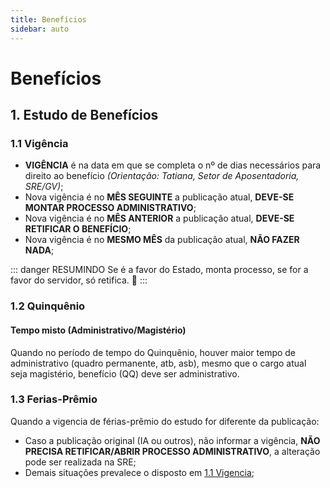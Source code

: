 ```yaml
---
title: Benefícios
sidebar: auto
---
```


# Benefícios


## 1. Estudo de Benefícios

### 1.1 Vigência
+ **VIGÊNCIA** é na data em que se completa o nº de dias necessários para direito ao benefício *(Orientação: Tatiana, Setor de Aposentadoria, SRE/GV)*;
+ Nova vigência é no **MÊS SEGUINTE** a publicação atual, **DEVE-SE MONTAR PROCESSO ADMINISTRATIVO**;
+ Nova vigência é no **MÊS ANTERIOR** a publicação atual, **DEVE-SE RETIFICAR O BENEFÍCIO**;
+ Nova vigência é no **MESMO MÊS** da publicação atual, **NÃO FAZER NADA**;

::: danger RESUMINDO
Se é a favor do Estado, monta processo, se for a favor do servidor, só retifica. :triumph:
:::  

### 1.2 Quinquênio

#### Tempo misto (Administrativo/Magistério)
Quando no período de tempo do Quinquênio, houver maior tempo de administrativo (quadro permanente, atb, asb), mesmo que o cargo atual seja magistério, benefício (QQ) deve ser administrativo.

### 1.3 Ferias-Prêmio
Quando a vigencia de férias-prêmio do estudo for diferente da publicação:
+ Caso a publicação original (IA ou outros), não informar a vigência, **NÃO PRECISA RETIFICAR/ABRIR PROCESSO ADMINISTRATIVO**, a alteração pode ser realizada na SRE;
+ Demais situações prevalece o disposto em [1.1 Vigencia]('/rotas/beneficio/itens/beneficio.html#_1-1-vigencia');

